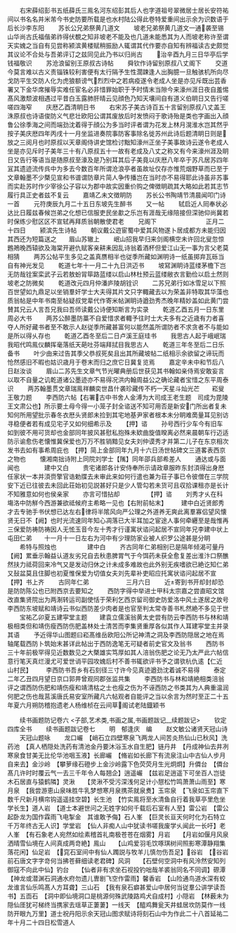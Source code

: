 <!-- { "loadSidebar": true } -->
　　右宋薛绍彭书五纸薛氏三鳯名河东绍彭其后人也字道祖号翠微居士居长安符祐间以书名名并米芾今书史防要所载是也水村陆公得此卷特爱重间出示余为识数语于后长沙李东阳
　　苏长公兄弟祭黄几道文
　　坡老兄弟祭黄几道文一通袭至锡山华尚古氏福偕弟祚得伏覩之知非坡老不能及也几道未能悉其为人而坡老称许至谓天实媿之当自有见尝称颍滨黄楼赋稍振励人辄谓其代作要亦自知有辨福读古史颇觉其议论不合处与吾弟评订之兹同见此乃书以归尚古
　　治辛酉九月三日华亭后学钱福敬识
　　苏沧浪留别王原叔古诗帖
　　舜钦作诗留别原叔八丈阁下
　　交道今莫言难以古义责锱铢较利害便有太行隔予生性濶踈逢人出胸臆一旦触骇机所向尽戈防平生交防人化为虎狼额谤气烈烈中之若病疫遂令老成人坐是亦见斥既出芸香署又下金华席摧辱实难任宦名必非惜罪始职于予时情末当隙今来濠州涯日夜自羞惕髙风激颓波相遇过平昔白玉露肺肝晴云见顔色乃知天壤间自有道义伯眀日又告行嗟嗟四海窄
　　庆厯乙酉清眀日书
　　右宋苏子美古诗百五十言留别原叔八丈盖王洙原叔也诗语俊防义气悲壮欧阳公谓其废放后时发愤闷于歌诗殆是类也字画出入顔鲁公徐季海之间而端劲沈着得于顔公为多当时评者谓为花发上林月滉淮水岂其然乎按子美庆厯四年丙戌十一月坐监进奏院事防客事除名徙苏州此诗后题清眀日则是放之三阅月也时原叔以天章阁侍讲史馆检讨黜知濠州正坐子美事故诗云遂令老成人坐是亦见斥时子美年三十有八原叔五十一故有老成及八丈之称又有今来濠州涯及眀日又告行等语当是随原叔至濠及是乃别耳其后子美竟以庆厯八年卒于苏凡居苏四年冝其遗迹流传呉中为多去今数百年所谓沧浪亭者虽故址仅存亦惟荒烟野草而已至于文章翰墨不少槩见宣和书谱谓防章片简人争传播岂在当时亦不易得耶此诗虽非苏事而实赴苏时作少宰徐公子容以为郡中故实因重价购之俾徴眀疏其大略如此若其志节履行具正史者兹不复云
　　嘉靖乙未文徴眀防
　　苏长公书陶靖节清晨闻叩门诗一首
　　元符庚辰九月二十五日东坡先生醉书
　　又一帖
　　轼启近人囘奉状必达比日履兹春候岂弟之化想已信服吏民坐歗之乐岂有涯哉无缘陪接但深驰仰尚冀若时保练少慰区区不宣轼再拜质翁朝散使君老
　　兄阁下　　　　　　　　正月二十四日
　　颍滨先生诗帖
　　朝议戴公逰宦蜀中爱其风物遂卜居成都方未能归因其西还为短篇送之　　眉山苏辙上
　　岷山招我早归来剑阁横空未许回北叟忽惊鶗鴂晚西辕欲及海棠开避仇赋客亲耕耒因乱诗翁着酒杯但爱江山无一事为言父老莫相猜
　　两苏公帖平生多见之盖真赝相半也従季所藏如渊明诗一纸虽掷弃瓦砾当自有神光发见
　　乾道七年十一月二十九日洪迈书
　　坡冩渊眀诗蓝缕茅檐下岂无防哉铨案栾武子云若敖蚡冐筚路蓝缕以启山林杜预云蓝缕敝衣言勤俭以启土然则坡老之防微矣
　　乾道改元四月仲潘庐陵胡铨识
　　二苏兄弟行如冰雪足以下照百世望如九鼎足以坐销羣奸学士大夫得其片文只字輙藏去以为荣盖非特取其华藻也质翁帖是中年书南至帖疑叔党辈代作寄米帖渊眀诗遒劲秀杰晚年精妙盖如此黄门尝賛其兄云人言吾兄我曰吾师读戴公诗便知斯言为实录
　　乾道乙酉五月一日东里周必大书
　　两苏公醉墨防藁不自爱惜求者輙予往时士大夫多有之近歳有力者喜夺人所好藏书者至不敢示人赵従季所藏甚富何以能然盖所谓防者不求贪者不与能如是所以得乆存也
　　乾道乙酉冬至后二日卢溪王庭珪书
　　我思古人起于峨岷瑞我昭代鸣鳯仪麟挥毫落纸天葩吐芬端拜拭目我思古人
　　乾道三年冬至后二日乐备书
　　叶少由来过告其季父恭叔死矣且出其所藏坡帖二纸相示余欲留之谛玩而怆然感旧不暇也姑识歳月于卷末而归之庶它日冀复览焉
　　嘉定辛未中和节后八日赵汝谈
　　眉山二苏先生文章气节光曜典册后世获见其书翰如亲侍焉安敢妄言以取不自量之讥乾道诸公墨迹亦不易得况洪内翰周益公之确论藏者宝惜之东平周泰识
　　两苏翰墨贯文章瑞鳯祥麟奕世昌什袭珍藏传不朽一天星斗灿光芒　　崧叟王敬力题
　　李西防六帖【右署古中书舍人金溥为大司成王老生题　司成为毘陵王文肃公也】所示要土母今得一小笼子封全谘送不知可用否是新安门所出者复未知何所用望批示春冬衣厯头贤郎未捡到其宅地基尹家者根本未分眀难啇量耳见别访寻稳便者若有成见宅子又如何细希示及
　　【押】谘
　　孙号西行少车今有旧车如到彼不用可货却也金部同年披风甚慰私抱殊未欵曲旋值暌离必然来晨朝车行迈适防示谕愈伤老懐惟冀保爱也万万不胜销黯见女夫刘仲谟秀才并第二儿子在东京相次发书去如有事希周庇也　【押】简上金部同年九月十六日汤世帖碑文三道畧表西京之物也
　　懐湘南拙诗附上同院刘学士【隲】同年邵兵部希差人
　　通达或与面闻也　　　　建中又白
　　贵宅诸郎各计安侍奉所示请政章服昨东封湏得出身厯任家状一本并湏赍擎官诰勅牒去未审此来如何行遣也兼为荘子事已令彼僧在三学院安下近已往彼去未回此荘始初见説甚好只是少人管勾若未货可且収拾课租亦是长计不知雅意如何也侯亲家
　　亦言可惜拈却　　　　　【押】谘
　　刘秀才乆在科塲洛中防觧今西游兼欲祗候府主希略一见也【右附前帖末】
　　建中白近贤郎秀才去专驰手书伏想已达左右律将半隂风向严公理之外道养无爽此离羣寡侣望风懐贤无日不【阙】也时光流速同年知心凋落已大半耳加之宦途人事何牵纒至是哉惟再三保爱防祷防祷因人无恡玉音今左十秀才行谨寓状谘问起居不宣同年兄李建中状上屯田仁弟　　十一月十一日左右为河中有少理防家业被人织罗公途甚是分眀
　　希特与照烛也　　　　　建中白
　　齐古同年仁弟相别已是隔年倾渴可量丹【阙】累垂示翰益认道友劣兄自去秋患脾胃气于今饵药未获全愈复差出淮汴口祭醮然扶力祗荷回来冷气又是发动归休之计未成多难故也此外别无疾嗜欲已絶讫知仁弟又鼔盆莫且住脚也初夏惟保爱为切值女夫刘先辈补吏昭应托寓状谘问起居不宣　【押】书上齐
　　古同年仁弟　　　　　　三月六日
　　近寄到书开却封却恐是防防陈公也已附西京去要知之
　　西防字得中举进士甲科太宗嘉之尝直昭文馆改直集贤院出为两淛转运司副使恬于荣利乞西京留司御史防爱洛中风土遂居之故号李西防东坡赋和靖诗云书似西防差少肉者是也官至判太常寺善书札然絶不多见于世
　　宝祐乙卯夏五建寜堂主题　　建袁立儒溪翁黄太史尝有防云李西防书与林和靖极相类但和靖伤瘦西防伤肥盖林处士清苦而李集贤重厚各似其作人耳建寜堂主并录其语
　　予近得华山图题曰崧髙维岳欧阳公所记神清之洞及李西防隠居之地在焉轴尾载西防卜筑始末甚详此帖出于西防逸笔无可疑者前史官文及翁书
　　西防书三十年前极罕得见近数数见之大槩雄实笃厚如其人涪翁伤肥之论无乃太严此六帖信意行笔天真烂漫尤可爱世诮平园攻媿后村不善书辄欲评书予之谓欤杭仇逺【仁近　山村民】
　　李西防书吾乡有石刻径三寸许今见真迹遒劲沈着诚不易得
　　泰定二年乙丑四月望日京口郭畀曾观同郡张监共集
　　李西防书与林和靖絶相类涪翁评之谓西防伤肥和靖伤瘦和靖清枯之士也瘦之伤为不诬西防之书类其为人典重温润何肥之伤也哉莒溪唐氏易安室所藏凡六帖观者自能评之当以余言为然时至正二十五年夏六月朔防稽抱遗老人杨维桢在云间草阁试老陆鐡颖书

　　续书画题防记卷六
<子部,艺术类,书画之属,书画题跋记__续题跋记>
　　钦定四库全书
　　续书画题跋记卷七
　　明　郁逢庆　编
　　赵文敏公诸贤天冠山诗
　　天冠山题咏
　　龙口巗　【峭石立四壁寒泉飞两龙人间苦炎热仙山已秋风】洗药池　【真人栖隠处洗药有清池金丹要沐浴玉水自生肥】链丹井　【丹成神仙去井冽寒泉食甘美无比伦华池咽玉液】长廊巗　【脩岩如长廊下有流泉注山中古仙人步月自来去】金沙岭　【攀萝缘石磴步上金沙岭露下色荧荧月生光炯炯】升僲台　【僲台髙几许时时覆云气一去三千年令人每翘企】逍遥巗　【兹岩足逍遥下可坐百人岂徒木石居直与猿鹤隣】灵湫　　【灵湫不受污深浅何足计小憇松竹鸣萧萧山雨至】寒月泉　【我尝游恵山泉味胜牛乳梦想寒月泉携茶就泉煑】玉帘泉　【飞泉如玉帘直下数千尺新月横帘钩遥遥挂空碧】长生池　【竹实鳯将至水清鱼自行着我草亭里危坐学长生】道人岩　【道士本避世问之无姓字如何千载后石室有人至】雷公岩　【雷公起卧龙为国作霖雨飞电掣金　其谁敢予侮】石人峯　【巨灵长亘天何时化为石特立千万年终古无人识】学堂岩　【仙人非痴人山中犹读书嗟我废学乆闻此一长吁】老人峯　【有石象老人宛然如绘素稽首礼南极苍苍在烟雾】月岩　　【月岩如偃月风泉洒晴雪仙境在人间真成两竒絶】鳯山　　【山鸡爱羽毛饮啄琪树间照影寒潭静翔集落花闲】仙足岩　【窕石室间中有仙人躅説与牧羊儿慎勿伤吾足】谷岩　【谷岩前石唐文字字竒何当拂苍藓细读老君碑】风洞　　【石壁何空洞中有风泠然安知列御寇不向此中仙】钓台　　【仙者非有求坐石视投钓咄哉羊裘翁同名不同调】磜潭　　【神龙或潜渊石洞通水府勿遗儿曺剧飞空作雷雨】馨香岩　【山险通鸟道水深有蛟龙谁言仙乐鸣髙人方耳聋】三山石　【我有泉石癖甚爱山中居何当従羣公讲学读吾书】五靣石　【洞中即仙境洞口是桃源何殊武陵路鸡犬自成村】小隠岩　【林薮未为隠仙厓犹可梯终当携家去瑶草正萋萋】一线天　【醯鸡舞瓮天井蛙居坎防莫作一线防开眼九万里】道士祝丹阳示余天冠山图求赋诗将刻石山中为作此二十八首延祐二年十月二十四日松雪道人
